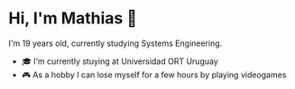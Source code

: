 # Hi, I'm Mathias 👋

I'm 19 years old, currently studying Systems Engineering.

- :mortar_board: I’m currently stuying at Universidad ORT Uruguay
- :video_game: As a hobby I can lose myself for a few hours by playing videogames
<!--
**MH284934/MH284934** is a ✨ _special_ ✨ repository because its `README.md` (this file) appears on your GitHub profile.

Here are some ideas to get you started:

- 🔭 I’m currently working on ...
- 🌱 I’m currently learning ...
- 👯 I’m looking to collaborate on ...
- 🤔 I’m looking for help with ...
- 💬 Ask me about ...
- 📫 How to reach me: ...
- 😄 Pronouns: ...
- ⚡ Fun fact: ...
-->

